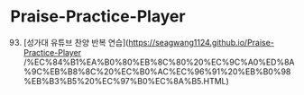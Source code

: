 # Praise-Practice-Player

93. [성가대 유튜브 찬양 반복 연습](https://seagwang1124.github.io/Praise-Practice-Player
/%EC%84%B1%EA%B0%80%EB%8C%80%20%EC%9C%A0%ED%8A%9C%EB%B8%8C%20%EC%B0%AC%EC%96%91%20%EB%B0%98%EB%B3%B5%20%EC%97%B0%EC%8A%B5.HTML)
